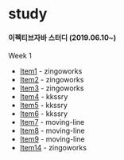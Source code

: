 # study

#### 이펙티브자바 스터디 (2019.06.10~)  

Week 1
* [Item1](/effective-java/week1_객체생성과파괴/Item1.md) - zingoworks
* [Item2](/effective-java/week1_객체생성과파괴/Item2.md) - zingoworks
* [Item3](/effective-java/week1_객체생성과파괴/Item3.md) - zingoworks
* [Item4](/effective-java/week1_객체생성과파괴/Item4.md) - kkssry
* [Item5](/effective-java/week1_객체생성과파괴/Item5.md) - kkssry
* [Item6](/effective-java/week1_객체생성과파괴/Item6.md) - kkssry
* [Item7](/effective-java/week1_객체생성과파괴/Item7.md) - moving-line
* [Item8](/effective-java/week1_객체생성과파괴/Item8.md) - moving-line
* [Item9](/effective-java/week1_객체생성과파괴/Item9.md) - moving-line
* [Item14](/effective-java/week2_모든객체의공통메서드/Item14.md) - zingoworks
